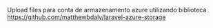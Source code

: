 Upload files para conta de armazenamento azure utilizando biblioteca https://github.com/matthewbdaly/laravel-azure-storage
